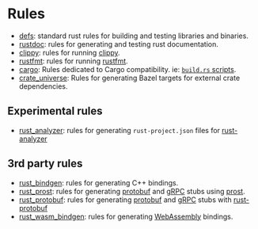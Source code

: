 # Rules

- [defs](defs.md): standard rust rules for building and testing libraries and binaries.
- [rustdoc](rust_doc.md): rules for generating and testing rust documentation.
- [clippy](rust_clippy.md): rules for running [clippy](https://github.com/rust-lang/rust-clippy#readme).
- [rustfmt](rust_fmt.md): rules for running [rustfmt](https://github.com/rust-lang/rustfmt#readme).
- [cargo](cargo.md): Rules dedicated to Cargo compatibility. ie: [`build.rs` scripts](https://doc.rust-lang.org/cargo/reference/build-scripts.html).
- [crate_universe](external_crates.md): Rules for generating Bazel targets for external crate dependencies.

## Experimental rules

- [rust_analyzer](rust_analyzer.md): rules for generating `rust-project.json` files for [rust-analyzer](https://rust-analyzer.github.io/)

## 3rd party rules

- [rust_bindgen](rust_bindgen.md): rules for generating C++ bindings.
- [rust_prost](rust_prost.md): rules for generating [protobuf](https://developers.google.com/protocol-buffers) and [gRPC](https://grpc.io) stubs using [prost](https://github.com/tokio-rs/prost).
- [rust_protobuf](rust_protobuf.md): rules for generating [protobuf](https://developers.google.com/protocol-buffers) and [gRPC](https://grpc.io) stubs with [rust-protobuf](https://github.com/stepancheg/rust-protobuf/)
- [rust_wasm_bindgen](rust_wasm_bindgen.md): rules for generating [WebAssembly](https://www.rust-lang.org/what/wasm) bindings.
